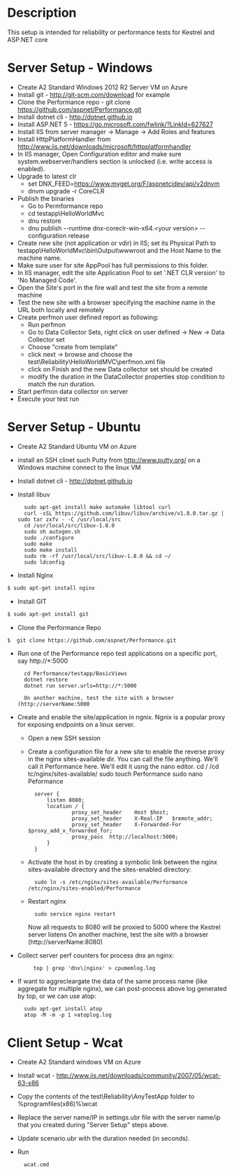 # Description
This setup is intended for reliability or performance tests for Kestrel and ASP.NET core 

# Server Setup - Windows
- Create A2 Standard Windows 2012 R2 Server VM on Azure
- Install git - http://git-scm.com/download for example
- Clone the Performance repo - git clone https://github.com/aspnet/Performance.git
- Install dotnet cli - http://dotnet.github.io
- Install ASP.NET 5 - https://go.microsoft.com/fwlink/?LinkId=627627
- Install IIS from server manager -> Manage -> Add Roles and features
- Install HttpPlatformHandler from http://www.iis.net/downloads/microsoft/httpplatformhandler
- In IIS manager, Open Configuration editor and make sure system.webserver/handlers section is unlocked (i.e. write access is enabled).
- Upgrade to latest clr
    - set DNX_FEED=https://www.myget.org/F/aspnetcidev/api/v2dnvm
    - dnvm upgrade -r CoreCLR
- Publish the binaries
    - Go to Permformance repo
    - cd testapp\HelloWorldMvc
    - dnu restore
    - dnu publish --runtime dnx-coreclr-win-x64.&lt;your version&gt; --configuration release
- Create new site (not application or vdir) in IIS; set its Physical Path to testapp\HelloWorldMvc\bin\Output\wwwroot and
  the Host Name to the machine name.
- Make sure user for site AppPool has full permissions to this folder. 
- In IIS manager, edit the site Application Pool to set '.NET CLR version' to  'No Managed Code'.
- Open the Site's port in the fire wall and test the site from a remote machine
- Test the new  site with a browser specifying the machine name in the URL both locally and remotely
- Create perfmon user defined report as following:
    - Run perfmon
    - Go to Data Collector Sets, right click on user defined -> New -> Data Collector set
    - Choose "create from template"
    - click next -> browse and choose the test\Reliability\HelloWorldMVC\perfmon.xml file
    - click on Finish and the new Data collector set should be created 
    - modify the duration in the DataCollector properties stop condition to match the run duration.
- Start perfmon data collector on server         
- Execute your test run     

# Server Setup - Ubuntu

- Create A2 Standard Ubuntu VM on Azure
- install an SSH clinet such Putty from http://www.putty.org/ on a Windows machine connect to the linux VM
- Install dotnet cli - http://dotnet.github.io
- Install libuv

        sudo apt-get install make automake libtool curl
        curl -sSL https://github.com/libuv/libuv/archive/v1.8.0.tar.gz | sudo tar zxfv - -C /usr/local/src
        cd /usr/local/src/libuv-1.8.0
        sudo sh autogen.sh
        sudo ./configure
        sudo make
        sudo make install
        sudo rm -rf /usr/local/src/libuv-1.8.0 && cd ~/
        sudo ldconfig
- Install Nginx
```sh
$ sudo apt-get install nginx
```
- Install GIT
```sh
$ sudo apt-get install git
```
- Clone the Performance Repo
```sh
$  git clone https://github.com/aspnet/Performance.git
```
- Run one of the Performance repo test applications on a specific port, say http://*:5000 
        
        cd Performance/testapp/BasicViews
        dotnet restore
        dotnet run server.urls=http://*:5000
        
        On another machine, test the site with a browser (http://serverName:5000
       
- Create and enable the site/application in ngnix.  Ngnix is a popular proxy for exposing endpoints on a linux server.
    - Open a new SSH session
    - Create a configuration file for a new site to enable the reverse proxy in the nginx sites-available dir.  You can call the file anything.  We'll call it Performance here.  We'll edit it usng the nano editor.
            cd /
            /cd tc/nginx/sites-available/
            sudo touch Performance
            sudo nano Peformance
            
                    
            server {
                listen 8080;		 
                location / {
                        proxy_set_header    Host $host;
                        proxy_set_header    X-Real-IP   $remote_addr;
                        proxy_set_header    X-Forwarded-For $proxy_add_x_forwarded_for;
                        proxy_pass  http://localhost:5000;
                }
            }
    - Activate the host in by creating a symbolic link between the nginx sites-available directory and the sites-enabled directory:
            
            sudo ln -s /etc/nginx/sites-available/Performance /etc/nginx/sites-enabled/Performance
    - Restart nginx
            
            sudo service nginx restart
        Now all requests to 8080 will be proxied to 5000 where the Kestrel server listens
        On another machine, test the site with a browser (http://serverName:8080)

- Collect server perf counters for process dnx an nginx:
       	
           top | grep 'dnx\|nginx' > cpumemlog.log
- If want to aggrecleargate the data of the same process name (like aggregate for multiple nginx), we can post-process above log generated by top, or we can use atop:
        
        sudo apt-get install atop
        atop -M -m -p 1 >atoplog.log

# Client Setup - Wcat

- Create A2 Standard windows VM on Azure
- Install wcat - http://www.iis.net/downloads/community/2007/05/wcat-63-x86
- Copy the contents of the test\Reliability\AnyTestApp folder to %programfiles(x86)%\wcat 
- Replace the server name/IP in settings.ubr file with the server name/ip that you created during "Server Setup" steps above. 
- Update scenario.ubr with the duration needed (in seconds).
- Run 
        
        wcat.cmd




